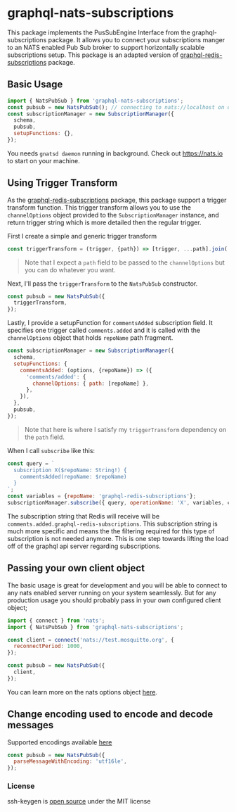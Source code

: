 # graphql-nats-subscriptions

This package implements the PusSubEngine Interface from the graphql-subscriptions package. 
It allows you to connect your subscriptions manger to an NATS enabled Pub Sub broker to support 
horizontally scalable subscriptions setup.
This package is an adapted version of [graphql-redis-subscriptions](https://github.com/davidyaha/graphql-redis-subscriptions) package.
   
   
## Basic Usage

```javascript
import { NatsPubSub } from 'graphql-nats-subscriptions';
const pubsub = new NatsPubSub(); // connecting to nats://localhost on default
const subscriptionManager = new SubscriptionManager({
  schema,
  pubsub,
  setupFunctions: {},
});
```

You needs `gnatsd daemon` running in background. Check out https://nats.io to start on your machine. 
## Using Trigger Transform

As the [graphql-redis-subscriptions](https://github.com/davidyaha/graphql-redis-subscriptions) package, this package support
a trigger transform function. This trigger transform allows you to use the `channelOptions` object provided to the `SubscriptionManager`
instance, and return trigger string which is more detailed then the regular trigger. 

First I create a simple and generic trigger transform 
```javascript
const triggerTransform = (trigger, {path}) => [trigger, ...path].join('.');
```
> Note that I expect a `path` field to be passed to the `channelOptions` but you can do whatever you want.

Next, I'll pass the `triggerTransform` to the `NatsPubSub` constructor.
```javascript
const pubsub = new NatsPubSub({
  triggerTransform,
});
```
Lastly, I provide a setupFunction for `commentsAdded` subscription field.
It specifies one trigger called `comments.added` and it is called with the `channelOptions` object that holds `repoName` path fragment.
```javascript
const subscriptionManager = new SubscriptionManager({
  schema,
  setupFunctions: {
    commentsAdded: (options, {repoName}) => ({
      'comments/added': {
        channelOptions: { path: [repoName] },
      },
    }),
  },
  pubsub,
});
```
> Note that here is where I satisfy my `triggerTransform` dependency on the `path` field.

When I call `subscribe` like this:
```javascript
const query = `
  subscription X($repoName: String!) {
    commentsAdded(repoName: $repoName)
  }
`;
const variables = {repoName: 'graphql-redis-subscriptions'};
subscriptionManager.subscribe({ query, operationName: 'X', variables, callback });
```

The subscription string that Redis will receive will be `comments.added.graphql-redis-subscriptions`.
This subscription string is much more specific and means the the filtering required for this type of subscription is not needed anymore.
This is one step towards lifting the load off of the graphql api server regarding subscriptions.

## Passing your own client object

The basic usage is great for development and you will be able to connect to any nats enabled server running on your system seamlessly.
But for any production usage you should probably pass in your own configured client object;
 
```javascript
import { connect } from 'nats';
import { NatsPubSub } from 'graphql-nats-subscriptions';

const client = connect('nats://test.mosquitto.org', {
  reconnectPeriod: 1000,
});

const pubsub = new NatsPubSub({
  client,
});
```

You can learn more on the nats options object [here](https://github.com/nats-io/node-nats).


## Change encoding used to encode and decode messages

Supported encodings available [here](https://nodejs.org/api/buffer.html#buffer_buffers_and_character_encodings) 

```javascript
const pubsub = new NatsPubSub({
  parseMessageWithEncoding: 'utf16le',
});
```
### License

ssh-keygen is [open source](https://github.com/cdmbase/graphql-nats-subscriptions/blob/master/LICENSE.md) under the MIT license
